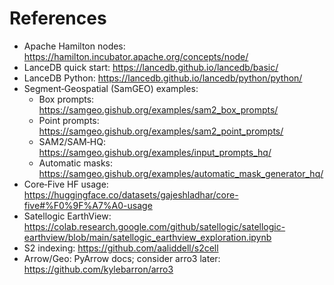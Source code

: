 # References

- Apache Hamilton nodes: https://hamilton.incubator.apache.org/concepts/node/
- LanceDB quick start: https://lancedb.github.io/lancedb/basic/
- LanceDB Python: https://lancedb.github.io/lancedb/python/python/
- Segment‑Geospatial (SamGEO) examples:
  - Box prompts: https://samgeo.gishub.org/examples/sam2_box_prompts/
  - Point prompts: https://samgeo.gishub.org/examples/sam2_point_prompts/
  - SAM2/SAM‑HQ: https://samgeo.gishub.org/examples/input_prompts_hq/
  - Automatic masks: https://samgeo.gishub.org/examples/automatic_mask_generator_hq/
- Core‑Five HF usage: https://huggingface.co/datasets/gajeshladhar/core-five#%F0%9F%A7%A0-usage
- Satellogic EarthView: https://colab.research.google.com/github/satellogic/satellogic-earthview/blob/main/satellogic_earthview_exploration.ipynb
- S2 indexing: https://github.com/aaliddell/s2cell
- Arrow/Geo: PyArrow docs; consider arro3 later: https://github.com/kylebarron/arro3

